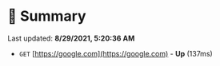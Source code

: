 # 📖 Summary
Last updated: **8/29/2021, 5:20:36 AM**

- `GET` [https://google.com](https://google.com) - **Up** (137ms)
